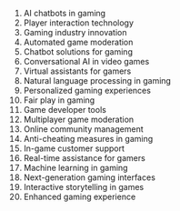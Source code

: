1. AI chatbots in gaming
2. Player interaction technology
3. Gaming industry innovation
4. Automated game moderation
5. Chatbot solutions for gaming
6. Conversational AI in video games
7. Virtual assistants for gamers
8. Natural language processing in gaming
9. Personalized gaming experiences
10. Fair play in gaming
11. Game developer tools
12. Multiplayer game moderation
13. Online community management
14. Anti-cheating measures in gaming
15. In-game customer support
16. Real-time assistance for gamers
17. Machine learning in gaming
18. Next-generation gaming interfaces
19. Interactive storytelling in games
20. Enhanced gaming experience
